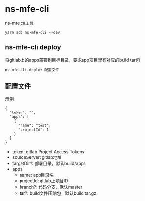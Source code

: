 # ns-mfe-cli

ns-mfe cli工具

```
yarn add ns-mfe-cli --dev
```

## ns-mfe-cli deploy

将gitlab上的apps部署到目标目录，要求app项目里有对应的build tar包

```
ns-mfe-cli deploy 配置文件
```

## 配置文件

示例

```
{
  "token": "",
  "apps": [
    {
      "name": "test",
      "projectId": 1
    }
  ]
}
```

* token: gitlab Project Access Tokens
* sourceServer: gitlab地址
* targetDir?: 部署目录，默认build/apps
* apps
  * name: app目录名
  * projectId: gitlab上项目ID
  * branch?: 代码分支，默认master
  * tar?: build文件压缩包，默认build.tar.gz
